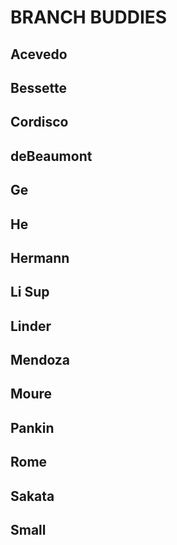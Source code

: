 # BRANCH BUDDIES

## Acevedo

## Bessette

## Cordisco

## deBeaumont

## Ge

## He

## Hermann

## Li Sup

## Linder

## Mendoza

## Moure

## Pankin

## Rome

## Sakata

## Small
